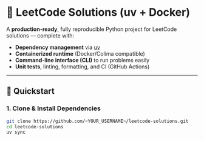 # 🧩 LeetCode Solutions (uv + Docker)

A **production-ready**, fully reproducible Python project for LeetCode solutions — complete with:

- **Dependency management** via [uv](https://docs.astral.sh/uv/)
- **Containerized runtime** (Docker/Colima compatible)
- **Command-line interface (CLI)** to run problems easily
- **Unit tests**, linting, formatting, and CI (GitHub Actions)

---

## 🚀 Quickstart

### 1. Clone & Install Dependencies

```bash
git clone https://github.com/<YOUR_USERNAME>/leetcode-solutions.git
cd leetcode-solutions
uv sync

